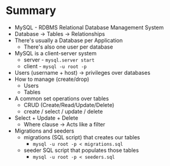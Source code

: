 # Summary

* MySQL - RDBMS Relational Database Management System
* Database -> Tables -> Relationships
* There's usually a Database per Application
    * There's also one user per database
* MySQL is a client-server system
    * server - `mysql.server start`
    * client - `mysql -u root -p`
* Users (username + host) -> privileges over databases
* How to manage (create/drop)
    * Users
    * Tables
* A common set operations over tables
    * CRUD (Create/Read/Update/Delete)
    * create / select / update / delete
* Select + Update + Delete
    * Where clause -> Acts like a filter
* Migrations and seeders
    * migrations (SQL script) that creates our tables
        * `mysql -u root -p < migrations.sql`
    * seeder SQL script that populates those tables
        * `mysql -u root -p < seeders.sql`

